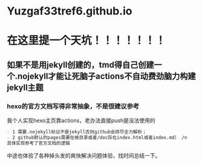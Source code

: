 # Yuzgaf33tref6.github.io
# 在这里提一个天坑！！！！！！！
如果不是用jekyll创建的，tmd得自己创建一个.nojekyll才能让死脑子actions不自动费劲脑力构建jekyll主题
---
### hexo的官方文档写得非常抽象，不是很建议参考
我个人实现hexo主页靠actions，老办法直接push是没法使用的

```markdown
- 1 需要.nojekyll标记不是jekyll否则github会拼尽全力解析；
- 2 github默认的pages需要在根目录或者/doc存在index.html或者index.md） /n
具体实现参考了官方文档的逻辑
```

中途也体验了各种掉头发的爽快解决问题体验，找时间总结一下。

